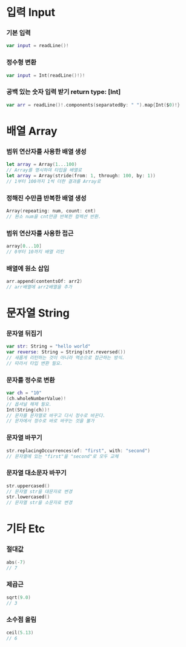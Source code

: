 # 입력 Input

### 기본 입력
```swift
var input = readLine()!
```
### 정수형 변환
```swift
var input = Int(readLine()!)!
```
### 공백 있는 숫자 입력 받기 return type: [Int]
```swift
var arr = readLine()!.components(separatedBy: " ").map{Int($0)!} 
```

# 배열 Array

### 범위 연산자를 사용한 배열 생성
```swift
let array = Array(1...100)
// Array를 명시하여 타입을 배열로
let array = Array(stride(from: 1, through: 100, by: 1))
// 1부터 100까지 1씩 더한 결과를 Array로
```
### 정해진 수만큼 반복한 배열 생성 
```swift
Array(repeating: num, count: cnt)
// 원소 num을 cnt만큼 반복한 컬렉션 반환.
```
### 범위 연산자를 사용한 접근
```swift
array[0...10]
// 0부터 10까지 배열 리턴
```
### 배열에 원소 삽입 
```swift
arr.append(contentsOf: arr2)
// arr배열에 arr2배열을 추가
```

# 문자열 String

### 문자열 뒤집기
```swift
var str: String = "hello world"
var reverse: String = String(str.reversed())
// 새롭게 리턴하는 것이 아니라 역순으로 접근하는 방식.
// 따라서 타입 변환 필요.
```
### 문자를 정수로 변환
```swift
var ch = "10"
(ch.wholeNumberValue)!
// 옵셔널 해제 필요.
Int(String(ch))!
// 문자를 문자열로 바꾸고 다시 정수로 바꾼다.
// 문자에서 정수로 바로 바꾸는 것을 불가 
```
### 문자열 바꾸기
```swift
str.replacingOccurrences(of: "first", with: "second")
// 문자열에 있는 "first"을 "second"로 모두 교체 
```
### 문자열 대소문자 바꾸기
```swift
str.uppercased()
// 문자열 str을 대문자로 변경
str.lowercased()
// 문자열 str을 소문자로 변경
```

# 기타 Etc

### 절대값
```swift
abs(-7)
// 7 
```

### 제곱근
```swift
sqrt(9.0)
// 3
```

### 소수점 올림
```swift
ceil(5.13)
// 6
```





